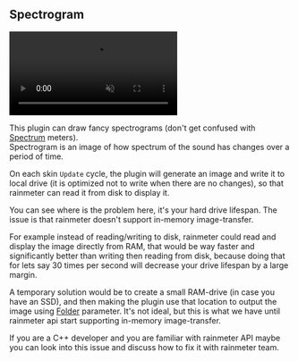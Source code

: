## Spectrogram

<div><video src="docs/examples/resources/spectrogram.mp4" autoplay loop muted title="spectrogram"></video></div>

This plugin can draw fancy spectrograms (don't get confused with [Spectrum](/docs/examples/spectrum.md) meters).<br/>
Spectrogram is an image of how spectrum of the sound has changes over a period of time.

On each skin `Update` cycle, the plugin will generate an image and write it to local drive (it is optimized not to write when there are no changes), so that rainmeter can read it from disk to display it.

You can see where is the problem here, it's your hard drive lifespan. The issue is that rainmeter doesn't support in-memory image-transfer.

For example instead of reading/writing to disk, rainmeter could read and display the image directly from RAM, that would be way faster and significantly better than writing then reading from disk, because doing that for lets say 30 times per second will decrease your drive lifespan by a large margin.

A temporary solution would be to create a small RAM-drive (in case you have an SSD), and then making the plugin use that location to output the image using [Folder](/docs/handler-types/spectrogram?id=folder) parameter. It's not ideal, but this is what we have until rainmeter api start supporting in-memory image-transfer.

If you are a C++ developer and you are familiar with rainmeter API maybe you can look into this issue and discuss how to fix it with rainmeter team.
